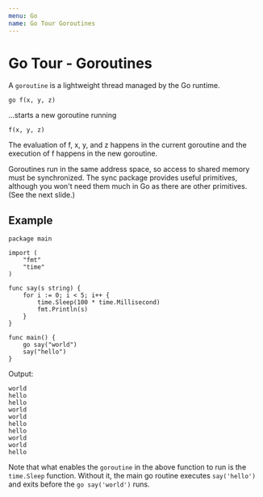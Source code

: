 ```yaml
---
menu: Go
name: Go Tour Goroutines
---
```


# Go Tour - Goroutines

A `goroutine` is a lightweight thread managed by the Go runtime.

```golang
go f(x, y, z)
```

...starts a new goroutine running

```golang
f(x, y, z)
```

The evaluation of f, x, y, and z happens in the current goroutine and the execution of f happens in the new goroutine.

Goroutines run in the same address space, so access to shared memory must be synchronized. The sync package provides useful primitives, although you won't need them much in Go as there are other primitives. (See the next slide.)

## Example

```golang
package main

import (
	"fmt"
	"time"
)

func say(s string) {
	for i := 0; i < 5; i++ {
		time.Sleep(100 * time.Millisecond)
		fmt.Println(s)
	}
}

func main() {
	go say("world")
	say("hello")
}
```

Output:

```shell
world
hello
hello
world
world
hello
hello
world
world
hello
```

Note that what enables the `goroutine` in the above function to run is the `time.Sleep` function. Without it, the main go routine executes `say('hello')` and exits before the `go say('world')` runs.
